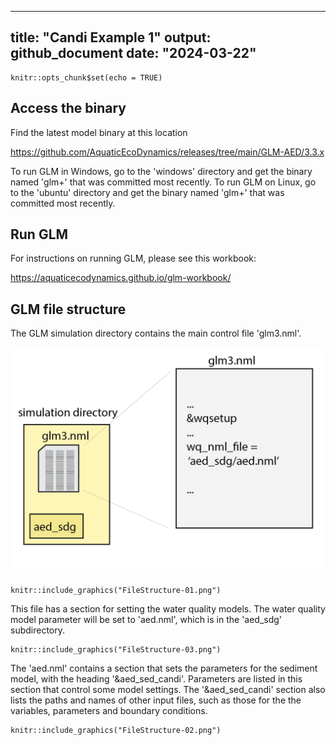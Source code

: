 
---
title: "Candi Example 1"
output: github_document
date: "2024-03-22"
---

```{r setup, include=FALSE}
knitr::opts_chunk$set(echo = TRUE)
```

## Access the binary

Find the latest model binary at this location

<https://github.com/AquaticEcoDynamics/releases/tree/main/GLM-AED/3.3.x>

To run GLM in Windows, go to the 'windows' directory and get the binary named 'glm+' that was committed most recently. To run GLM on Linux, go to the 'ubuntu' directory and get the binary named 'glm+' that was committed most recently.

## Run GLM 

For instructions on running GLM, please see this workbook:

<https://aquaticecodynamics.github.io/glm-workbook/>

## GLM file structure 

The GLM simulation directory contains the main control file 'glm3.nml'.

![alt_text](FileStructure-01.png?raw=true)

```{r Readme1, echo=FALSE, fig.cap="The simulation directory contains the glm.nml file.",fig.show='hold',fig.align='center' ,out.width = '60%'}
knitr::include_graphics("FileStructure-01.png")
```

This file has a section for setting the water quality models. The water quality model parameter will be set to 'aed.nml', which is in the 'aed_sdg' subdirectory.

```{r Readme2, echo=FALSE, fig.cap="glm3.nml points to aed.nml.",fig.show='hold',fig.align='center' ,out.width = '60%'}
knitr::include_graphics("FileStructure-03.png")
```

The 'aed.nml' contains a section that sets the parameters for the sediment model, with the heading '&aed_sed_candi'. Parameters are listed in this section that control some model settings. The '&aed_sed_candi' section also lists the paths and names of other input files, such as those for the the variables, parameters and boundary conditions.

```{r Readme3, echo=FALSE, fig.cap="aed.nml points to other input files",fig.show='hold',fig.align='center' ,out.width = '60%'}
knitr::include_graphics("FileStructure-02.png")
```
